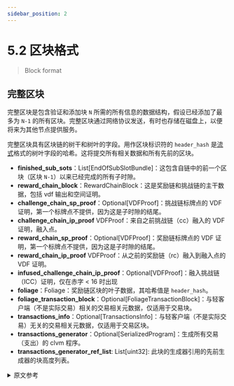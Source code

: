 ```yaml
---
sidebar_position: 2
---
```


# 5.2 区块格式

> Block format

## 完整区块

完整区块是包含验证和添加块 `N` 所需的所有信息的数据结构，假设已经添加了最多为 `N-1` 的所有区块。完整区块通过网络协议发送，有时也存储在磁盘上，以便将来为其他节点提供服务。

完整区块具有区块链的树干和树叶的字段。用作区块标识符的 `header_hash` 是[流式](/docs/08serialization/serialization)格式的树叶字段的哈希。这将提交所有相关数据和所有先前的区块。

* **finished_sub_sots**：List[EndOfSubSlotBundle]：这包含自链中的前一个区块（区块 `N-1`）以来已经完成的所有子时隙。
* **reward_chain_block**：RewardChainBlock：这是奖励链和挑战链的主干数据，包括 vdf 输出和空间证明。
* **challenge_chain_sp_proof**：Optional[VDFProof]：挑战链标牌点的 VDF 证明，第一个标牌点不提供，因为这是子时隙的结尾。
* **challenge_chain_ip_proof** VDFProof：来自之前挑战链（cc）融入的 VDF 证明，融入点。
* **reward_chain_sp_proof**：Optional[VDFProof]：奖励链标牌点的 VDF 证明，第一个标牌点不提供，因为这是子时隙的结尾。
* **reward_chain_ip_proof** VDFProof：从之前的奖励链（rc）融入到融入点的 VDF 证明。
* **infused_challenge_chain_ip_proof**：Optional[VDFProof]：融入挑战链（ICC）证明，仅在赤字 < 16 时出现
* **foliage**：Foliage：奖励链区块的叶子数据，其哈希值是 `header_hash`。
* **foliage_transaction_block**：Optional[FoliageTransactionBlock]：与轻客户端（不是实际交易）相关的交易相关元数据，仅适用于交易块。
* **transactions_info**：Optional[TransactionsInfo]：与轻客户端（不是实际交易）无关的交易相关元数据，仅适用于交易区块。
* **transactions_generator**：Optional[SerializedProgram]：生成所有交易（支出）的 clvm 程序。
* **transactions_generator_ref_list**: List[uint32]: 此块的生成器引用的先前生成器的块高度列表。 

<details>
<summary>原文参考</summary>

- ## Full Block

The full block is the data structure that contains all information required for validating and adding block `N`, assuming all blocks up to `N - 1` are already been added. FullBlocks are sent over the network protocol, and also sometimes stored on disk for the purpose of serving other nodes in the future.

The FullBlock has fields for both the trunk and the foliage of the blockchain. The `header_hash`, which is used as the block identifier, is the hash of the `foliage` field in [streamable](/docs/08serialization/serialization) format. This commits to all relevant data and to all previous blocks.

* **finished_sub_sots**: List[EndOfSubSlotBundle]: This contains all sub-slots that have been completed since the previous block in the chain (block `N-1`).
* **reward_chain_block**: RewardChainBlock: This is trunk data for the reward chain and challenge chain, including vdf outputs and proof of space.
* **challenge_chain_sp_proof**: Optional[VDFProof]: Proof of the VDF for the challenge chain signage point, not provided for the first signage point, since that is and end of sub slot.
* **challenge_chain_ip_proof** VDFProof: VDF proof from the previous cc infusion, up the infusion point.
* **reward_chain_sp_proof**: Optional[VDFProof]: Proof of the VDF for the reward chain signage point, not provided for the first signage point, since that is and end of sub slot.
* **reward_chain_ip_proof** VDFProof: VDF proof from the previous rc infusion, up to the infusion point.
* **infused_challenge_chain_ip_proof**: Optional[VDFProof]: The ICC proof, only present if deficit < 16
* **foliage**: Foliage: Foliage data for the reward chain block, the hash of this is the `header_hash`.
* **foliage_transaction_block**: Optional[FoliageTransactionBlock]: Transaction related metadata that is relevant for light clients (not actual transactions), only for tx blocks.
* **transactions_info**: Optional[TransactionsInfo]: Transaction related metadata that is not relevant for light clients (not actual transactions), only for tx blocks.
* **transactions_generator**: Optional[SerializedProgram]: A clvm program that generates all transactions (spends).
* **transactions_generator_ref_list**: List[uint32]: A list of block heights of previous generators referenced by this blocks's generator.

// TODO: include sub objects as well

</details>
